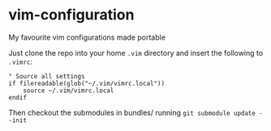 # vim-configuration
My favourite vim configurations made portable


Just clone the repo into your home `.vim` directory and insert the following to `.vimrc`:

```
" Source all settings
if filereadable(glob("~/.vim/vimrc.local"))
    source ~/.vim/vimrc.local
endif
```

Then checkout the submodules in bundles/ running `git submodule update --init`
